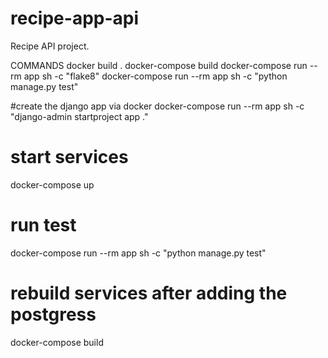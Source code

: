 # recipe-app-api
Recipe API project.

COMMANDS
docker build .
docker-compose build
docker-compose run --rm app sh -c "flake8"
docker-compose run --rm app sh -c "python manage.py test"

#create the django app via docker
docker-compose run --rm app sh -c "django-admin startproject app ."


# start services
docker-compose up

# run test
docker-compose run --rm app sh -c "python manage.py test"

# rebuild services after adding the postgress
docker-compose build